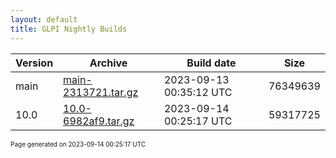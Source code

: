 ```yaml
---
layout: default
title: GLPI Nightly Builds
---
```


Version|Archive|Build date|Size
---|---|---|---
main|[main-2313721.tar.gz](main-2313721.tar.gz)|2023-09-13 00:35:12 UTC|76349639
10.0|[10.0-6982af9.tar.gz](10.0-6982af9.tar.gz)|2023-09-14 00:25:17 UTC|59317725

<font size="1">Page generated on 2023-09-14 00:25:17 UTC</font>
